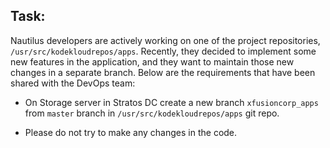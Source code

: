## Task:

Nautilus developers are actively working on one of the project repositories, `/usr/src/kodekloudrepos/apps`. Recently, they decided to implement some new features in the application, and they want to maintain those new changes in a separate branch. Below are the requirements that have been shared with the DevOps team:

* On Storage server in Stratos DC create a new branch `xfusioncorp_apps` from `master` branch in `/usr/src/kodekloudrepos/apps` git repo.

* Please do not try to make any changes in the code.